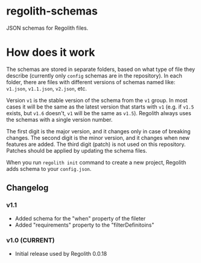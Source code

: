 # regolith-schemas
JSON schemas for Regolith files.

# How does it work
The schemas are stored in separate folders, based on what type of file they
describe (currently only `config` schemas are in the repository). In each
folder, there are files with different versions of schemas named like:
`v1.json`, `v1.1.json`, `v2.json`, etc.

Version `v1` is the stable version of the schema from the `v1` group. In most
cases it will be the same as the latest version that starts with `v1` (e.g.
if `v1.5` exists, but `v1.6` doesn't, `v1` will be the same as `v1.5`).
Regolith always uses the schemas with a single version number.

The first digit is the major version, and it changes only in case of breaking
changes. The second digit is the minor version, and it changes when new
features are added. The third digit (patch) is not used on this repository.
Patches should be applied by updating the schema files.

When you run `regolith init` command to create a new project, Regolith adds
schema to your `config.json`.


## Changelog

### v1.1
- Added schema for the "when" property of the fileter
- Added "requirements" property to the "filterDefinitoins"

### v1.0 (CURRENT)
- Initial release used by Regolith 0.0.18
